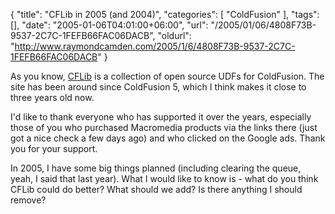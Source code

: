{
	"title": "CFLib in 2005 (and 2004)",
	"categories": [
		"ColdFusion"
	],
	"tags": [],
	"date": "2005-01-06T04:01:00+06:00",
	"url": "/2005/01/06/4808F73B-9537-2C7C-1FEFB66FAC06DACB",
	"oldurl": "http://www.raymondcamden.com/2005/1/6/4808F73B-9537-2C7C-1FEFB66FAC06DACB"
}

As you know, <a href="http://www.cflib.org">CFLib</a> is a collection of open source UDFs for ColdFusion. The site has been around since ColdFusion 5, which I think makes it close to three years old now.

I'd like to thank everyone who has supported it over the years, especially those of you who purchased Macromedia products via the links there (just got a nice check a few days ago) and who clicked on the Google ads. Thank you for your support.

In 2005, I have some big things planned (including clearing the queue, yeah, I said that last year). What I would like to know is - what do you think CFLib could do better? What should we add? Is there anything I should remove?